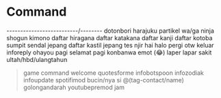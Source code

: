 # Command

--------------------------/--------
dotonbori
harajuku
partikel wa/ga
ninja
shogun
kimono
daftar hiragana
daftar katakana
daftar kanji
daftar kotoba
sumpit
sendal jepang
daftar kastil jepang
tes
njir
hai
halo
pergi
otw
keluar
inforeply
ohayou
pagi
selamat pagi
konbanwa
emot (😂)
laper
lapar
sakit
ultah/hbd/ulangtahun
>game
>command
>welcome
>quotesforme
>infobotspoon
>infozodiak
>infoupdate
>spotifimod
>bucin/nya si @(tag-contact/name)
>golongandarah
>youtubepremod
>jam
